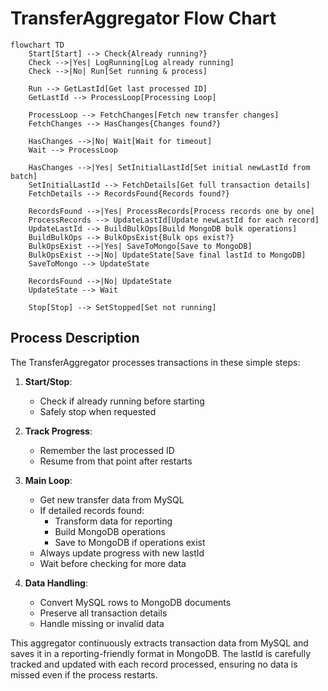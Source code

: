 # TransferAggregator Flow Chart

```mermaid
flowchart TD
    Start[Start] --> Check{Already running?}
    Check -->|Yes| LogRunning[Log already running]
    Check -->|No| Run[Set running & process]
    
    Run --> GetLastId[Get last processed ID]
    GetLastId --> ProcessLoop[Processing Loop]
    
    ProcessLoop --> FetchChanges[Fetch new transfer changes]
    FetchChanges --> HasChanges{Changes found?}
    
    HasChanges -->|No| Wait[Wait for timeout]
    Wait --> ProcessLoop
    
    HasChanges -->|Yes| SetInitialLastId[Set initial newLastId from batch]
    SetInitialLastId --> FetchDetails[Get full transaction details]
    FetchDetails --> RecordsFound{Records found?}
    
    RecordsFound -->|Yes| ProcessRecords[Process records one by one]
    ProcessRecords --> UpdateLastId[Update newLastId for each record]
    UpdateLastId --> BuildBulkOps[Build MongoDB bulk operations]
    BuildBulkOps --> BulkOpsExist{Bulk ops exist?}
    BulkOpsExist -->|Yes| SaveToMongo[Save to MongoDB]
    BulkOpsExist -->|No| UpdateState[Save final lastId to MongoDB]
    SaveToMongo --> UpdateState
    
    RecordsFound -->|No| UpdateState
    UpdateState --> Wait
    
    Stop[Stop] --> SetStopped[Set not running]
```

## Process Description

The TransferAggregator processes transactions in these simple steps:

1. **Start/Stop**:
   - Check if already running before starting
   - Safely stop when requested

2. **Track Progress**:
   - Remember the last processed ID
   - Resume from that point after restarts

3. **Main Loop**:
   - Get new transfer data from MySQL
   - If detailed records found:
     - Transform data for reporting
     - Build MongoDB operations
     - Save to MongoDB if operations exist
   - Always update progress with new lastId
   - Wait before checking for more data

4. **Data Handling**:
   - Convert MySQL rows to MongoDB documents
   - Preserve all transaction details
   - Handle missing or invalid data

This aggregator continuously extracts transaction data from MySQL and saves it in a reporting-friendly format in MongoDB. The lastId is carefully tracked and updated with each record processed, ensuring no data is missed even if the process restarts.
